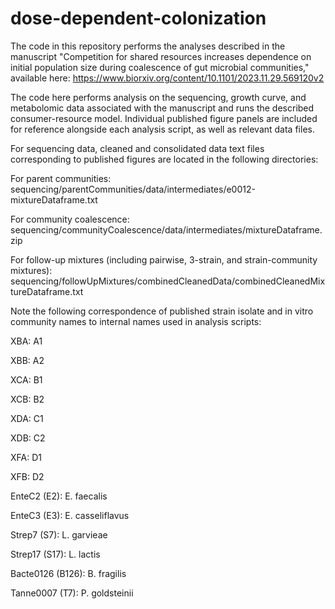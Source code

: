 # dose-dependent-colonization

The code in this repository performs the analyses described in the manuscript "Competition for shared resources increases dependence on initial population size during coalescence of gut microbial communities," available here: https://www.biorxiv.org/content/10.1101/2023.11.29.569120v2

The code here performs analysis on the sequencing, growth curve, and metabolomic data associated with the manuscript and runs the described consumer-resource model. Individual published figure panels are included for reference alongside each analysis script, as well as relevant data files.

For sequencing data, cleaned and consolidated data text files corresponding to published figures are located in the following directories:

For parent communities: sequencing/parentCommunities/data/intermediates/e0012-mixtureDataframe.txt

For community coalescence: sequencing/communityCoalescence/data/intermediates/mixtureDataframe.zip

For follow-up mixtures (including pairwise, 3-strain, and strain-community mixtures): sequencing/followUpMixtures/combinedCleanedData/combinedCleanedMixtureDataframe.txt

Note the following correspondence of published strain isolate and in vitro community names to internal names used in analysis scripts:

XBA:  A1

XBB:  A2

XCA:  B1

XCB:  B2

XDA:  C1

XDB:  C2

XFA:  D1

XFB:  D2

EnteC2 (E2):  E. faecalis

EnteC3 (E3):  E. casseliflavus

Strep7 (S7):  L. garvieae

Strep17 (S17):  L. lactis

Bacte0126 (B126): B. fragilis

Tanne0007 (T7): P. goldsteinii
